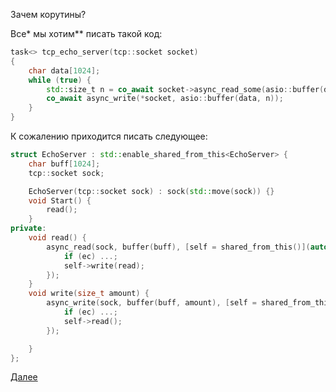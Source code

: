 Зачем корутины?

Все* мы хотим** писать такой код:
```cpp
task<> tcp_echo_server(tcp::socket socket)
{
    char data[1024];
    while (true) {
        std::size_t n = co_await socket->async_read_some(asio::buffer(data), asio::use_awaitable);
        co_await async_write(*socket, asio::buffer(data, n));
    }
}
```
К сожалению приходится писать следующее:
```cpp
struct EchoServer : std::enable_shared_from_this<EchoServer> {
    char buff[1024];
    tcp::socket sock;

    EchoServer(tcp::socket sock) : sock(std::move(sock)) {}
    void Start() {
        read();
    }
private:
    void read() {
        async_read(sock, buffer(buff), [self = shared_from_this()](auto ec, size_t read){
            if (ec) ...;
            self->write(read);
        });
    }
    void write(size_t amount) {
        async_write(sock, buffer(buff, amount), [self = shared_from_this()](auto ec, size_t){
            if (ec) ...;
            self->read();
        });

    }
};
```

[Далее](001-melvin_edward_conway.md)